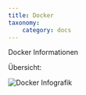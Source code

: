 ```yaml
---
title: Docker
taxonomy:
    category: docs
---
```


Docker Informationen

Übersicht:

![Docker Infografik](../images/huber_docker_1.jpg)

